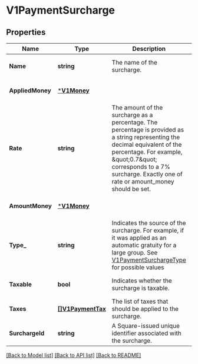 # V1PaymentSurcharge

## Properties
Name | Type | Description | Notes
------------ | ------------- | ------------- | -------------
**Name** | **string** | The name of the surcharge. | [optional] [default to null]
**AppliedMoney** | [***V1Money**](V1Money.md) |  | [optional] [default to null]
**Rate** | **string** | The amount of the surcharge as a percentage. The percentage is provided as a string representing the decimal equivalent of the percentage. For example, \&quot;0.7\&quot; corresponds to a 7% surcharge. Exactly one of rate or amount_money should be set. | [optional] [default to null]
**AmountMoney** | [***V1Money**](V1Money.md) |  | [optional] [default to null]
**Type_** | **string** | Indicates the source of the surcharge. For example, if it was applied as an automatic gratuity for a large group. See [V1PaymentSurchargeType](#type-v1paymentsurchargetype) for possible values | [optional] [default to null]
**Taxable** | **bool** | Indicates whether the surcharge is taxable. | [optional] [default to null]
**Taxes** | [**[]V1PaymentTax**](V1PaymentTax.md) | The list of taxes that should be applied to the surcharge. | [optional] [default to null]
**SurchargeId** | **string** | A Square-issued unique identifier associated with the surcharge. | [optional] [default to null]

[[Back to Model list]](../README.md#documentation-for-models) [[Back to API list]](../README.md#documentation-for-api-endpoints) [[Back to README]](../README.md)

